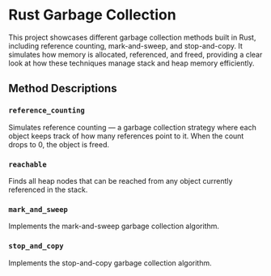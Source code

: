 # Rust Garbage Collection 
This project showcases different garbage collection methods built in Rust, including reference counting, mark-and-sweep, and stop-and-copy. It simulates how memory is allocated, referenced, and freed, providing a clear look at how these techniques manage stack and heap memory efficiently.

## Method Descriptions 

### `reference_counting`
Simulates reference counting — a garbage collection strategy where each object keeps track of how many references point to it. When the count drops to 0, the object is freed.

### `reachable`
Finds all heap nodes that can be reached from any object currently referenced in the stack.

### `mark_and_sweep`
Implements the mark-and-sweep garbage collection algorithm.

### `stop_and_copy`
Implements the stop-and-copy garbage collection algorithm.

